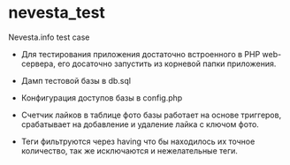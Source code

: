 nevesta_test
============

Nevesta.info test case

* Для тестирования приложения достаточно встроенного в PHP web-сервера, его досаточно запустить из корневой папки приложения.
* Дамп тестовой базы в db.sql
* Конфигурация доступов базы в config.php

* Счетчик лайков в таблице фото базы работает на основе триггеров, срабатывает на добавление и удаление лайка с ключом фото.
* Теги фильтруются через having что бы находилось их точное количество, так же исключаются и нежелательные теги.

